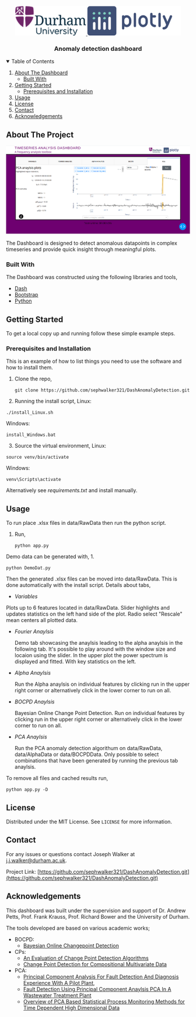 <br />
<p align="center">
  <a href="https://github.com/sephwalker321/DashAnomalyDetection.git">
    <img src="assets/durham-university-2019.png" alt="Logo" width="auto" height="80">
    <img src="assets/logo-plotly.svg" alt="Logo" width=auto height="80">
  </a>

  <h3 align="center">Anomaly detection dashboard</h3>
</p>



<!-- TABLE OF CONTENTS -->
<details open="open">
  <summary>Table of Contents</summary>
  <ol>
    <li>
      <a href="#about-the-project">About The Dashboard</a>
      <ul>
        <li><a href="#built-with">Built With</a></li>
      </ul>
    </li>
    <li>
      <a href="#getting-started">Getting Started</a>
      <ul>
        <li><a href="#prerequisites">Prerequisites and Installation</a></li>
      </ul>
    </li>
    <li><a href="#usage">Usage</a></li>
    <li><a href="#license">License</a></li>
    <li><a href="#contact">Contact</a></li>
    <li><a href="#acknowledgements">Acknowledgements</a></li>
  </ol>
</details>


<!-- ABOUT THE PROJECT -->
## About The Project

<p align="center">
  <a href="https://github.com/sephwalker321/DashAnomalyDetection.git">
    <img src="assets/tab5.png" alt="Logo" width="auto" height="auto">
  </a>
</p>


The Dashboard is designed to detect anomalous datapoints in complex timeseries and provide quick insight through meaningful plots.

### Built With

The Dashboard was constructed using the following libraries and tools,
* [Dash](https://plotly.com/dash/)
* [Bootstrap](https://getbootstrap.com/)
* [Python](https://www.python.org/)



<!-- GETTING STARTED -->
## Getting Started

To get a local copy up and running follow these simple example steps.

### Prerequisites and Installation

This is an example of how to list things you need to use the software and how to install them.
1. Clone the repo,
   ```
   git clone https://github.com/sephwalker321/DashAnomalyDetection.git
   ```

2. Running the install script,
  Linux:
  ```
  ./install_Linux.sh
  ```
  Windows:
  ```
  install_Windows.bat
  ```

3. Source the virtual environment,
  Linux:
  ```
  source venv/bin/activate
  ```
  Windows:
  ```
  venv\Scripts\activate
  ```
Alternatively see *requirements.txt* and install manually. 
<!-- USAGE EXAMPLES -->
## Usage
To run place .xlsx files in data/RawData then run the python script.
1. Run,
   ```
   python app.py
   ```

Demo data can be generated with,
1. 
  ```
  python DemoDat.py 
  ```
Then the generated .xlsx files can be moved into data/RawData. This is done automatically with the install script.
Details about tabs,

*  *Variables*
  
  Plots up to 6 features located in data/RawData. Slider highlights and updates statistics on the left hand side of the plot. Radio select "Rescale" mean centers all plotted data.
* *Fourier Anaylsis*

  Demo tab showcasing the anaylsis leading to the alpha anaylsis in the following tab. It's possible to play around with the window size and locaion using the slider. In the upper plot the power spectrum is displayed and fitted. With key statistics on the left.
* *Alpha Anaylsis*

  Run the Alpha anaylsis on individual features by clicking run in the upper right corner or alternatively click in the lower corner to run on all.
* *BOCPD Anaylsis*

  Bayesian Online Change Point Detection. Run on individual features by clicking run in the upper right corner or alternatively click in the lower corner to run on all.
* *PCA Anaylsis*

  Run the PCA anomaly detection algorithum on data/RawData, data/AlphaData or data/BOCPDData. Only possible to select combinations that have been generated by running the previous tab anaylsis. 

To remove all files and cached results run,
   ```
   python app.py -D
   ```
   
  

<!-- LICENSE -->
## License

Distributed under the MIT License. See `LICENSE` for more information.


<!-- CONTACT -->
## Contact

For any issues or questions contact Joseph Walker at j.j.walker@durham.ac.uk.


Project Link: [https://github.com/sephwalker321/DashAnomalyDetection.git](https://github.com/sephwalker321/DashAnomalyDetection.git)


<!-- ACKNOWLEDGEMENTS -->
## Acknowledgements

This dashboard was built under the supervision and support of Dr. Andrew Petts, Prof. Frank Krauss, Prof. Richard Bower and the University of Durham.


The tools developed are based on various academic works;
  * BOCPD: 
    * [Bayesian Online Changepoint Detection](https://arxiv.org/abs/0710.3742) 
  * CPs:
    * [An Evaluation of Change Point Detection Algorithms](https://arxiv.org/abs/2003.06222) 
    * [Change Point Detection for Compositional Multivariate Data](https://arxiv.org/abs/1901.04935)
  * PCA: 
    * [Principal Component Analysis For Fault Detection And Diagnosis Experience With A Pilot Plant](https://www.researchgate.net/publication/229022215_Principal_component_analysis_for_fault_detection_and_diagnosis_Experience_with_a_pilot_plant),
    * [Fault Detection Using Principal Component Anaylsis PCA In A Wastewater Treatment Plant](https://www.researchgate.net/publication/228473640_FAULT_DETECTION_USING_PRINCIPAL_COMPONENT_ANALYSIS_PCA_IN_A_WASTEWATER_TREATMENT_PLANT_WWTP)
    * [Overview of PCA Based Statistical Process Monitoring Methods for Time Dependent High Dimensional Data](https://www.researchgate.net/publication/281845999_Overview_of_PCA-Based_Statistical_Process-Monitoring_Methods_for_Time-Dependent_High-Dimensional_Data)
